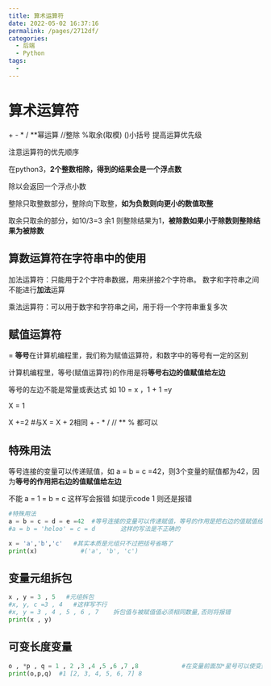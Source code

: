 ```yaml
---
title: 算术运算符
date: 2022-05-02 16:37:16
permalink: /pages/2712df/
categories:
  - 后端
  - Python
tags:
  - 
---
```

# 算术运算符

\+ 	- 	* 	/ 	**幂运算	//整除	%取余(取模)	()小括号 提高运算优先级

注意运算符的优先顺序

在python3，**2个整数相除，得到的结果会是一个浮点数**

除以会返回一个浮点小数

整除只取整数部分，整除向下取整，**如为负数则向更小的数值取整**

取余只取余的部分，如10/3=3 余1 则整除结果为1，**被除数如果小于除数则整除结果为被除数**





## 算数运算符在字符串中的使用

加法运算符：只能用于2个字符串数据，用来拼接2个字符串。	数字和字符串之间不能进行**加法**运算

乘法运算符：可以用于数字和字符串之间，用于将一个字符串重复多次





## 赋值运算符

= **等号**在计算机编程里，我们称为赋值运算符，和数字中的等号有一定的区别

计算机编程里，等号(赋值运算符)的作用是将**等号右边的值赋值给左边**

等号的左边不能是常量或表达式 如 10 = x ，1 + 1 =y

X = 1

X +=2   #与X = X + 2相同 +	-	*	/	//	**		% 	都可以



## 特殊用法

等号连接的变量可以传递赋值，如 a = b = c =42，则3个变量的赋值都为42，因为**等号的作用把右边的值赋值给左边**

不能 a = 1 = b = c 这样写会报错     如提示code  1 则还是报错

```python
#特殊用法
a = b = c = d = e =42  #等号连接的变量可以传递赋值，等号的作用是把右边的值赋值给左边
#a = b = 'heloo' = c = d       这样的写法是不正确的
```

```python
x = 'a','b','c'   #其实本质是元组只不过把括号省略了
print(x)            #('a', 'b', 'c')
```

## 变量元组拆包
```python
x , y = 3 , 5   #元组拆包
#x, y, c =3 , 4   #这样写不行
#x, y = 3 , 4 , 5 , 6 , 7    拆包值与被赋值值必须相同数量,否则将报错
print(x , y)
```

## 可变长度变量
```python
o , *p , q = 1 , 2 ,3 ,4 ,5 ,6 ,7 ,8            #在变量前面加*星号可以使变量为可变长度，中间剩下的直接打包赋值给加星号的变量(按顺序从等号右边赋值给变量剩下的打包给加星号的变量)
print(o,p,q)  #1 [2, 3, 4, 5, 6, 7] 8
```







